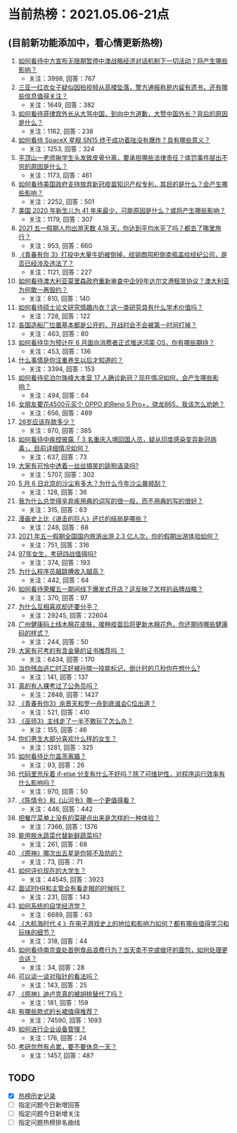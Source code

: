 # 当前热榜：2021.05.06-21点
## (目前新功能添加中，看心情更新热榜)
1. [如何看待中方宣布无限期暂停中澳战略经济对话机制下一切活动？将产生哪些影响？](https://www.zhihu.com/question/458017814)
    * 关注：3998, 回答：767
2. [三亚一红衣女子疑似因拍视频从高楼坠落，警方通报称房内留有遗书，还有哪些信息值得关注？](https://www.zhihu.com/question/458070461)
    * 关注：1649, 回答：382
3. [如何看待菲律宾外长从大骂中国，到向中方道歉，大赞中国外长？背后的原因是什么？](https://www.zhihu.com/question/457922516)
    * 关注：1162, 回答：238
4. [如何看待 SpaceX 星舰 SN15 终于成功着陆没有爆炸？具有哪些意义？](https://www.zhihu.com/question/457998938)
    * 关注：1253, 回答：324
5. [平顶山一老师揪学生头发致皮骨分离，要承担哪些法律责任？体罚事件层出不穷的原因是什么？](https://www.zhihu.com/question/458043387)
    * 关注：1173, 回答：461
6. [如何看待美国政府支持放弃新冠疫苗知识产权专利，其目的是什么？会产生哪些影响？](https://www.zhihu.com/question/458001065)
    * 关注：2252, 回答：501
7. [美国 2020 年新生儿为 41 年来最少，可能原因是什么？或将产生哪些影响？](https://www.zhihu.com/question/458004498)
    * 关注：1179, 回答：307
8. [2021 五一假期人均出游天数 4.18 天，你达到平均水平了吗？都去了哪里旅行？](https://www.zhihu.com/question/458009515)
    * 关注：953, 回答：660
9. [《青春有你 3》打投中大量牛奶被倒掉，经销商囤积倒卖瓶盖给经纪公司，是否已经涉及违法了？](https://www.zhihu.com/question/457626102)
    * 关注：1121, 回答：227
10. [如何看待澳大利亚莫里森政府重新审查中企99年达尔文港租赁协议？澳大利亚为何敢一再毁约？](https://www.zhihu.com/question/457757110)
    * 关注：810, 回答：140
11. [如何看待硕士论文研究情趣内衣？这一类研究具有什么学术价值吗？](https://www.zhihu.com/question/457147408)
    * 关注：728, 回答：122
12. [各国造船厂位置基本都是公开的，开战时会不会被第一时间打掉？](https://www.zhihu.com/question/457603191)
    * 关注：463, 回答：80
13. [如何看待华为预计在 6 月面向消费者正式推送鸿蒙 OS，你有哪些期待？](https://www.zhihu.com/question/457820791)
    * 关注：453, 回答：136
14. [什么事情是你注重养生以后才知道的？](https://www.zhihu.com/question/451372641)
    * 关注：3394, 回答：153
15. [如何看待尼泊尔珠峰大本营 17 人确诊新冠？现在情况如何，会产生哪些影响？](https://www.zhihu.com/question/458025451)
    * 关注：494, 回答：64
16. [女朋友要花4500元买个 OPPO 的Reno 5 Pro+，骁龙865，我该怎么劝她？](https://www.zhihu.com/question/455818485)
    * 关注：656, 回答：489
17. [26岁应该存款多少？](https://www.zhihu.com/question/374909843)
    * 关注：970, 回答：385
18. [如何看待中疾控披露「 3 名重庆入境回国人员，疑从印度感染变异新冠病毒」，目前详细情况如何？](https://www.zhihu.com/question/457919581)
    * 关注：637, 回答：73
19. [大家有可怜中透着一丝丝搞笑的舔狗语录吗?](https://www.zhihu.com/question/410762692)
    * 关注：5707, 回答：302
20. [5 月 6 日北京的沙尘有多大？为什么今年沙尘暴频刮？](https://www.zhihu.com/question/458041483)
    * 关注：128, 回答：36
21. [我为什么总觉得辛弃疾用典的词写的很一般，而不用典的写的很好？](https://www.zhihu.com/question/51075975)
    * 关注：315, 回答：63
22. [漫画史上比《进击的巨人》还烂的结局是哪些？](https://www.zhihu.com/question/457941791)
    * 关注：248, 回答：68
23. [2021 年五一假期全国国内旅游出游 2.3 亿人次，你的假期出游体验如何？](https://www.zhihu.com/question/458006473)
    * 关注：751, 回答：316
24. [97年女生，考研四战值得吗?](https://www.zhihu.com/question/451524041)
    * 关注：374, 回答：193
25. [为什么程序员越跳槽收入越高？](https://www.zhihu.com/question/455248912)
    * 关注：442, 回答：64
26. [如何看待荣耀五一期间线下爆发式开店？这反映了怎样的品牌战略？](https://www.zhihu.com/question/457915316)
    * 关注：370, 回答：97
27. [为什么互相喜欢却还要分手？](https://www.zhihu.com/question/303998486)
    * 关注：29245, 回答：22604
28. [广州健康码上线木棉花皮肤，接种疫苗后将更新木棉花色，你还期待哪些健康码的样式？](https://www.zhihu.com/question/458038270)
    * 关注：244, 回答：50
29. [大家有可考的有含金量的证书推荐吗 ？](https://www.zhihu.com/question/428848820)
    * 关注：6434, 回答：170
30. [当你残血逃亡时正好被孙膑一技能标记，倒计时的几秒你在想什么?](https://www.zhihu.com/question/457388857)
    * 关注：141, 回答：137
31. [真的有人裸考过了公务员吗？](https://www.zhihu.com/question/276113114)
    * 关注：2848, 回答：1427
32. [《青春有你3》余景天和罗一舟到底谁会C位出道？](https://www.zhihu.com/question/451106042)
    * 关注：521, 回答：410
33. [《巫师3》主线走了一半不敢玩了怎么办？](https://www.zhihu.com/question/429592567)
    * 关注：155, 回答：46
34. [你们男生大部分喜欢什么样的女生？](https://www.zhihu.com/question/440011949)
    * 关注：1281, 回答：325
35. [如何看待比尔盖茨离婚？](https://www.zhihu.com/question/457735506)
    * 关注：93, 回答：26
36. [代码里充斥着 if-else 分支有什么不好吗？除了可维护性，对程序运行效率有什么影响吗？](https://www.zhihu.com/question/441518636)
    * 关注：970, 回答：50
37. [《陈情令》和《山河令》哪一个更值得看？](https://www.zhihu.com/question/452480039)
    * 关注：446, 回答：442
38. [把餐厅菜单上没有的菜硬点出来是怎样的一种体验？](https://www.zhihu.com/question/277670488)
    * 关注：7366, 回答：1376
39. [能用脱水蔬菜代替新鲜蔬菜吗?](https://www.zhihu.com/question/423534763)
    * 关注：261, 回答：68
40. [《原神》哪次出五星是你猝不及防的？](https://www.zhihu.com/question/457196345)
    * 关注：73, 回答：71
41. [如何评价现在的大学生？](https://www.zhihu.com/question/26452022)
    * 关注：44545, 回答：3923
42. [面试时HR和主管会有看走眼的时候吗？](https://www.zhihu.com/question/452324429)
    * 关注：231, 回答：143
43. [如何系统的自学经济学？](https://www.zhihu.com/question/26733648)
    * 关注：6689, 回答：63
44. [《大航海时代 4 》在电子游戏史上的地位和影响力如何？都有哪些值得学习和玩味的细节？](https://www.zhihu.com/question/29672403)
    * 关注：318, 回答：44
45. [如何看待南京查处首例食品浪费行为？当天卖不完或做坏的面包，如何处理更合适？](https://www.zhihu.com/question/457974834)
    * 关注：34, 回答：28
46. [可以谈一谈对指针的看法吗？](https://www.zhihu.com/question/446081991)
    * 关注：143, 回答：25
47. [《原神》迪卢克真的被胡桃替代了吗？](https://www.zhihu.com/question/448179413)
    * 关注：181, 回答：159
48. [有哪些款式的长裙值得推荐？](https://www.zhihu.com/question/270950909)
    * 关注：74590, 回答：1693
49. [如何进行企业设备管理？](https://www.zhihu.com/question/36012773)
    * 关注：176, 回答：24
50. [考研忽然有点累，要不要休息一天？](https://www.zhihu.com/question/449949480)
    * 关注：1457, 回答：487
## TODO
* [x] [热榜历史记录](hot_history/AllHot.md)
* [ ] 指定问题今日新增回答
* [ ] 指定问题今日新增关注
* [ ] 指定问题热榜排名曲线
